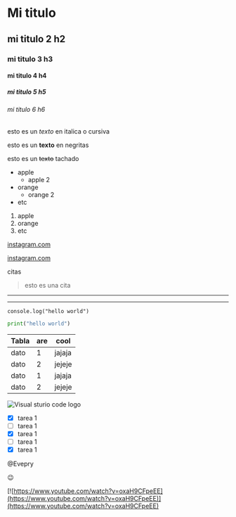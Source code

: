 <!--HEADING-->
# Mi titulo

## mi titulo 2 h2
### mi titulo 3 h3
#### mi titulo 4 h4
##### mi titulo 5 h5
###### mi titulo 6 h6

<!--los comentarios en md son iguales que en html-->

esto es un *texto* en italica o cursiva

esto es un **texto** en negritas

esto es un ~~texto~~ tachado

<!--listas-->

* apple
    * apple 2
* orange
    * orange 2
* etc

1. apple
2. orange
3. etc

[instagram.com](https://www.instagram.com/)

[instagram.com](https://www.instagram.com/ "Custome title")

citas
>esto es una cita

---
___

`console.log("hello world")`


```python
print("hello world")
```

|Tabla  | are   |cool   |
|---|----|---|
|dato   |1  |jajaja |
|dato   |2  |jejeje |
|dato   |1  |jajaja |
|dato   |2  |jejeje |

![Visual sturio code logo](https://upload.wikimedia.org/wikipedia/commons/9/9a/Visual_Studio_Code_1.35_icon.svg "vscode logo")

* [x] tarea 1
* [ ] tarea 1
* [x] tarea 1
* [ ] tarea 1
* [x] tarea 1

@Evepry

:wink:

[![https://www.youtube.com/watch?v=oxaH9CFpeEE](https://www.youtube.com/watch?v=oxaH9CFpeEE)](https://www.youtube.com/watch?v=oxaH9CFpeEE)